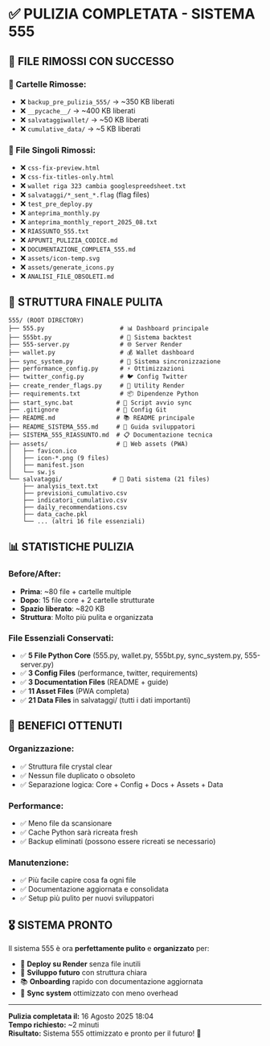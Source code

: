 # ✅ PULIZIA COMPLETATA - SISTEMA 555

## 🧹 **FILE RIMOSSI CON SUCCESSO**

### **📁 Cartelle Rimosse:**
- ❌ `backup_pre_pulizia_555/` → ~350 KB liberati
- ❌ `__pycache__/` → ~400 KB liberati  
- ❌ `salvataggiwallet/` → ~50 KB liberati
- ❌ `cumulative_data/` → ~5 KB liberati

### **📄 File Singoli Rimossi:**
- ❌ `css-fix-preview.html`
- ❌ `css-fix-titles-only.html`
- ❌ `wallet riga 323 cambia googlespreedsheet.txt`
- ❌ `salvataggi/*_sent_*.flag` (flag files)
- ❌ `test_pre_deploy.py`
- ❌ `anteprima_monthly.py`
- ❌ `anteprima_monthly_report_2025_08.txt`
- ❌ `RIASSUNTO_555.txt`
- ❌ `APPUNTI_PULIZIA_CODICE.md`
- ❌ `DOCUMENTAZIONE_COMPLETA_555.md`
- ❌ `assets/icon-temp.svg`
- ❌ `assets/generate_icons.py`
- ❌ `ANALISI_FILE_OBSOLETI.md`

## 🎯 **STRUTTURA FINALE PULITA**

```
555/ (ROOT DIRECTORY)
├── 555.py                     # 📊 Dashboard principale
├── 555bt.py                   # 🎯 Sistema backtest
├── 555-server.py              # 🌐 Server Render
├── wallet.py                  # 💰 Wallet dashboard
├── sync_system.py             # 🔄 Sistema sincronizzazione
├── performance_config.py      # ⚡ Ottimizzazioni
├── twitter_config.py          # 🐦 Config Twitter
├── create_render_flags.py     # 🔧 Utility Render
├── requirements.txt           # 📦 Dipendenze Python
├── start_sync.bat            # 🚀 Script avvio sync
├── .gitignore                # 📂 Config Git
├── README.md                 # 📚 README principale
├── README_SISTEMA_555.md     # 📖 Guida sviluppatori
├── SISTEMA_555_RIASSUNTO.md  # 📋 Documentazione tecnica
├── assets/                   # 🎨 Web assets (PWA)
│   ├── favicon.ico
│   ├── icon-*.png (9 files)
│   ├── manifest.json
│   └── sw.js
└── salvataggi/              # 💾 Dati sistema (21 files)
    ├── analysis_text.txt
    ├── previsioni_cumulativo.csv
    ├── indicatori_cumulativo.csv
    ├── daily_recommendations.csv
    ├── data_cache.pkl
    └── ... (altri 16 file essenziali)
```

## 📊 **STATISTICHE PULIZIA**

### **Before/After:**
- **Prima**: ~80 file + cartelle multiple
- **Dopo**: 15 file core + 2 cartelle strutturate
- **Spazio liberato**: ~820 KB
- **Struttura**: Molto più pulita e organizzata

### **File Essenziali Conservati:**
- ✅ **5 File Python Core** (555.py, wallet.py, 555bt.py, sync_system.py, 555-server.py)
- ✅ **3 Config Files** (performance, twitter, requirements)
- ✅ **3 Documentation Files** (README + guide)
- ✅ **11 Asset Files** (PWA completa)
- ✅ **21 Data Files** in salvataggi/ (tutti i dati importanti)

## 🚀 **BENEFICI OTTENUTI**

### **Organizzazione:**
- ✅ Struttura file crystal clear
- ✅ Nessun file duplicato o obsoleto
- ✅ Separazione logica: Core + Config + Docs + Assets + Data

### **Performance:**
- ✅ Meno file da scansionare
- ✅ Cache Python sarà ricreata fresh
- ✅ Backup eliminati (possono essere ricreati se necessario)

### **Manutenzione:**
- ✅ Più facile capire cosa fa ogni file
- ✅ Documentazione aggiornata e consolidata
- ✅ Setup più pulito per nuovi sviluppatori

## 🎖️ **SISTEMA PRONTO**

Il sistema 555 è ora **perfettamente pulito** e **organizzato** per:
- 🚀 **Deploy su Render** senza file inutili
- 🔧 **Sviluppo futuro** con struttura chiara
- 📚 **Onboarding** rapido con documentazione aggiornata
- 🔄 **Sync system** ottimizzato con meno overhead

---

**Pulizia completata il:** 16 Agosto 2025 18:04  
**Tempo richiesto:** ~2 minuti  
**Risultato:** Sistema 555 ottimizzato e pronto per il futuro! 🎯
